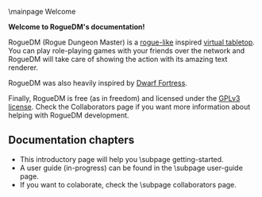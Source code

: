\mainpage Welcome

**Welcome to RogueDM's documentation!**

RogueDM (Rogue Dungeon Master) is a [rogue-like](https://en.wikipedia.org/wiki/Roguelike)
inspired [virtual tabletop](http://rpgvirtualtabletop.wikidot.com/choosing-a-vt).
You can play role-playing games with your friends over the network and RogueDM
will take care of showing the action with its amazing text renderer.

RogueDM was also heavily inspired by [Dwarf Fortress](http://www.bay12games.com/dwarves/).

Finally, RogueDM is free (as in freedom) and licensed under the
[GPLv3 license](https://www.gnu.org/licenses/gpl-3.0.en.html). Check the
Collaborators page if you want more information about helping
with RogueDM development.

## Documentation chapters

* This introductory page will help you \subpage getting-started.
* A user guide (in-progress) can be found in the \subpage user-guide page.
* If you want to colaborate, check the \subpage collaborators page.
